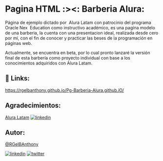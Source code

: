 
# Pagina HTML :><: Barberia Alura:

Página de ejemplo dictado por  Alura Latam con patrocinio del programa Oracle Nex  Education como instructivo académico, es una pagina modelo de una barberia, la cuenta con una presentacion ideal, realizada desde cero por mí, con el fin de conocer y practicar las beses de la programación en páginas web.

Actualmente, se encuentra en beta, por lo cual pronto lanzaré la versión final de esta barbería como proyecto individual con base a los conocimientos adquiridos con Alura Latam.

## 🔗 Links:

  https://rgelbanthony.github.io/Pg-Barberia-Alura.github.iO/

## Agradecimientos:

[Alura Latam](https://www.aluracursos.com/)
[![linkedin](https://img.shields.io/badge/linkedin-0A66C2?style=for-the-badge&logo=linkedin&logoColor=white)](https://www.linkedin.com/company/alura-latam/)
    
## Autor:

[@RGelBAnthony](https://github.com/RGelBAnthony)

[![linkedin](https://img.shields.io/badge/linkedin-0A66C2?style=for-the-badge&logo=linkedin&logoColor=white)](https://www.linkedin.com/in/anthony-rangel-b93lk00/)
[![twitter](https://img.shields.io/badge/twitter-1DA1F2?style=for-the-badge&logo=twitter&logoColor=white)](https://twitter.com/ANTHONY_RANGELB)

